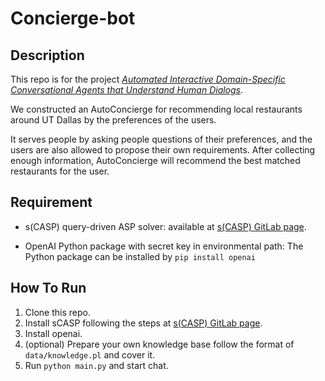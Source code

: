 # Concierge-bot

## Description

This repo is for the project [*Automated Interactive Domain-Specific Conversational Agents that Understand Human Dialogs*](https://arxiv.org/abs/2303.08941).

We constructed an AutoConcierge for recommending local restaurants around UT Dallas by the preferences of the users.

It serves people by asking people questions of their preferences, and the users are also allowed to propose their own requirements. After collecting enough information, AutoConcierge will recommend the best matched restaurants for the user.

## Requirement

- s(CASP) query-driven ASP solver:
available at [s(CASP) GitLab page](https://gitlab.software.imdea.org/ciao-lang/sCASP).

- OpenAI Python package with secret key in environmental path:
The Python package can be installed by `pip install openai`

## How To Run

1. Clone this repo.
2. Install sCASP following the steps at [s(CASP) GitLab page](https://gitlab.software.imdea.org/ciao-lang/sCASP).
3. Install openai.
4. (optional) Prepare your own knowledge base follow the format of `data/knowledge.pl` and cover it.
5. Run `python main.py` and start chat.

